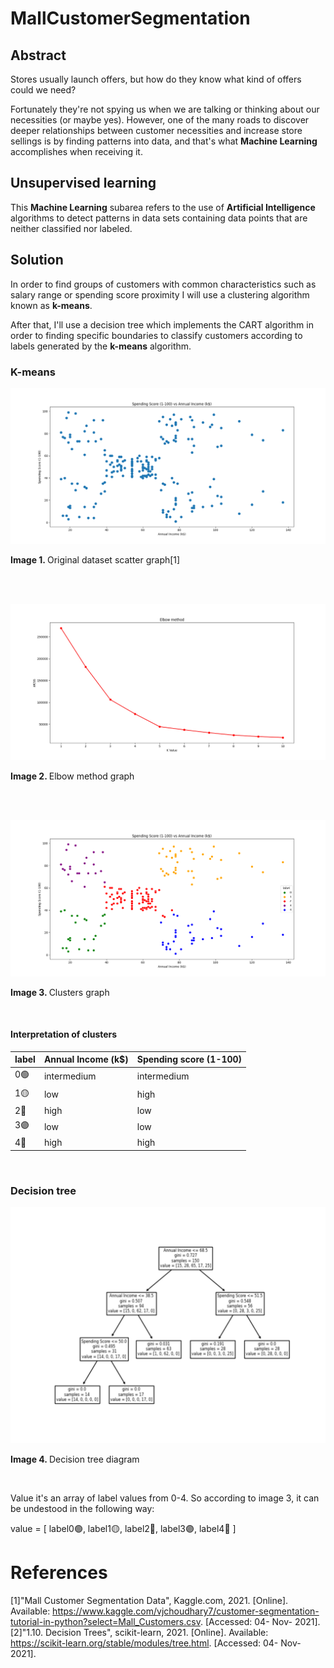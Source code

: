 # MallCustomerSegmentation
## Abstract
Stores usually launch offers, but how do they know what kind of offers could we need? 

Fortunately they're not spying us when we are talking or thinking about our necessities (or maybe yes). However, one of the many roads to discover deeper relationships between customer necessities and increase store sellings is by finding patterns into data, and that's what <b>Machine Learning</b> accomplishes when receiving it.

## Unsupervised learning
This <b>Machine Learning</b> subarea refers to the use of <b>Artificial Intelligence</b> algorithms to detect patterns in data sets containing data points that are neither classified nor labeled.

## Solution
In order to find groups of customers with common characteristics such as salary range or spending score proximity I will use a clustering algorithm known as <b>k-means</b>.

After that, I'll use a decision tree which implements the CART algorithm in order to finding specific boundaries to classify customers according to labels generated by the <b>k-means</b> algorithm.

### K-means
![Original dataset scatter graph](https://github.com/rcgc/MallCustomerSegmentation/blob/master/Figure_1_dataset.png)
<p><b>Image 1. </b>Original dataset scatter graph[1]</p><br><br>

![Elbow method graph](https://github.com/rcgc/MallCustomerSegmentation/blob/master/Figure_2_elbow_method.png)
<p><b>Image 2. </b>Elbow method graph</p><br><br>

![Clusters graph](https://github.com/rcgc/MallCustomerSegmentation/blob/master/Figure_3_clusters.png)
<p><b>Image 3. </b>Clusters graph</p><br>

#### Interpretation of clusters
| label | Annual Income (k$) | Spending score (1-100) |
| ----- | ------------------ | ---------------------- |
|  0🟢 |   intermedium      |  intermedium           |
|  1🟡 |   low              |      high              |
|  2🔴 |   high             |      low               |
|  3🟣 |   low              |      low               |
|  4🔵 |   high             |      high              |
<br>


### Decision tree
![Decision_tree graph](https://github.com/rcgc/MallCustomerSegmentation/blob/master/Figure_4_decision_tree.png)
<p><b>Image 4. </b>Decision tree diagram</p><br>

<p>Value it's an array of label values from 0-4. So according to image 3, it can be undestood in the following way:</p>
<p>value = [ label0🟢, label1🟡, label2🔴, label3🟣, label4🔵 ]</p>

# References
[1]"Mall Customer Segmentation Data", Kaggle.com, 2021. [Online]. Available: https://www.kaggle.com/vjchoudhary7/customer-segmentation-tutorial-in-python?select=Mall_Customers.csv. [Accessed: 04- Nov- 2021].<br>
[2]"1.10. Decision Trees", scikit-learn, 2021. [Online]. Available: https://scikit-learn.org/stable/modules/tree.html. [Accessed: 04- Nov- 2021].
